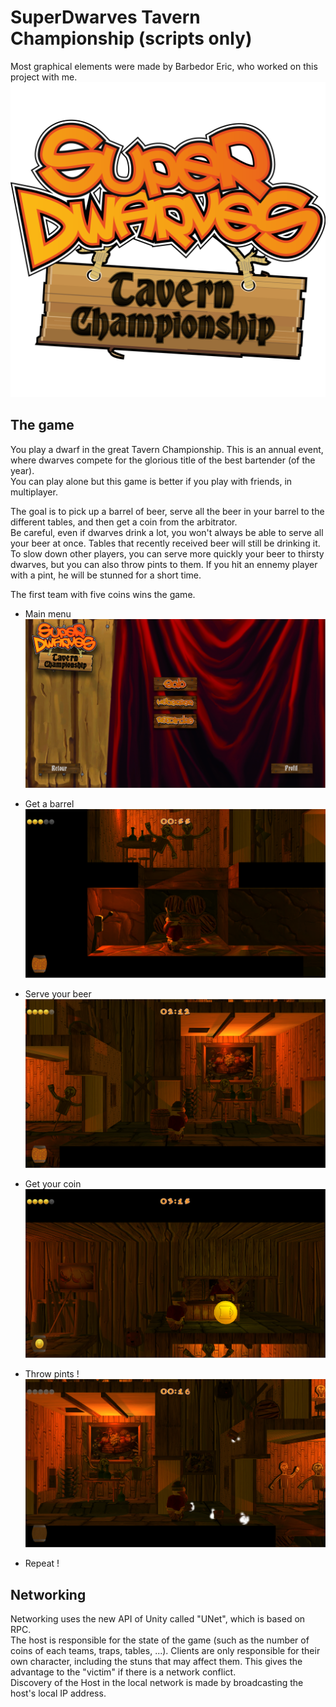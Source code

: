 # SuperDwarves Tavern Championship (scripts only)

Most graphical elements were made by Barbedor Eric, who worked on this project with me.  
![Alt text](Illustrations/Logo.png)

## The game
You play a dwarf in the great Tavern Championship. This is an annual event, where dwarves compete for the glorious title of the best bartender (of the year).  
You can play alone but this game is better if you play with friends, in multiplayer.

The goal is to pick up a barrel of beer, serve all the beer in your barrel to the different tables, and then get a coin from the arbitrator.  
Be careful, even if dwarves drink a lot, you won't always be able to serve all your beer at once. Tables that recently received beer will still be drinking it.
To slow down other players, you can serve more quickly your beer to thirsty dwarves, but you can also throw pints to them. If you hit an ennemy player with a pint, he will be stunned for a short time.

The first team with five coins wins the game.

- Main menu
![Alt text](Illustrations/SDTC-MainMenu.png)

- Get a barrel
![Alt text](Illustrations/SDTC-GetBeer.png)

- Serve your beer
![Alt text](Illustrations/SDTC-ServeBeer.png)

- Get your coin
![Alt text](Illustrations/SDTC-GetCoin.png)

- Throw pints !
![Alt text](Illustrations/SDTC-ThrowPint.png)

- Repeat !

## Networking
Networking uses the new API of Unity called "UNet", which is based on RPC.  
The host is responsible for the state of the game (such as the number of coins of each teams, traps, tables, ...). Clients are only responsible for their own character, including the stuns that may affect them.
This gives the advantage to the "victim" if there is a network conflict.  
Discovery of the Host in the local network is made by broadcasting the host's local IP address.
